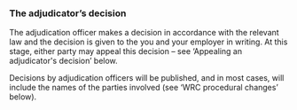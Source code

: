 ###  The adjudicator’s decision

The adjudication officer makes a decision in accordance with the relevant law
and the decision is given to the you and your employer in writing. At this
stage, either party may appeal this decision – see ‘Appealing an adjudicator's
decision’ below.

Decisions by adjudication officers will be published, and in most cases, will
include the names of the parties involved (see ‘WRC procedural changes’
below).
